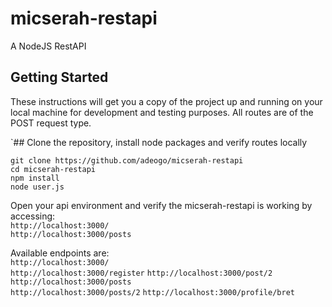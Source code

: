 # micserah-restapi
A NodeJS RestAPI

## Getting Started

These instructions will get you a copy of the project up and running on your local machine for development and testing purposes. All routes are of the POST request type.


`## Clone the repository, install node packages  and verify routes locally

``` 
git clone https://github.com/adeogo/micserah-restapi
cd micserah-restapi
npm install
node user.js
```

Open your api environment and verify the micserah-restapi is working by accessing:     
`http://localhost:3000/`   
`http://localhost:3000/posts`   


Available endpoints are:  
`http://localhost:3000/`   
`http://localhost:3000/register`
`http://localhost:3000/post/2`
`http://localhost:3000/posts`  
`http://localhost:3000/posts/2`
`http://localhost:3000/profile/bret`
